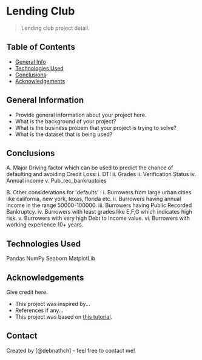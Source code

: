 # Lending Club 
> Lending club project detail.


## Table of Contents
* [General Info](#general-information)
* [Technologies Used](#technologies-used)
* [Conclusions](#conclusions)
* [Acknowledgements](#acknowledgements)

<!-- You can include any other section that is pertinent to your problem -->

## General Information
- Provide general information about your project here.
- What is the background of your project?
- What is the business probem that your project is trying to solve?
- What is the dataset that is being used?

<!-- You don't have to answer all the questions - just the ones relevant to your project. -->

## Conclusions
A. Major Driving factor which can be used to predict the chance of defaulting and avoiding Credit Loss:
i. DTI
ii. Grades
ii. Verification Status
iv. Annual income
v. Pub_rec_bankruptcies

B. Other considerations for 'defaults' :
i. Burrowers from large urban cities like california, new york, texas, florida etc.
ii. Burrowers having annual income in the range 50000-100000.
iii. Burrowers having Public Recorded Bankruptcy.
iv. Burrowers with least grades like E,F,G which indicates high risk.
v. Burrowers with very high Debt to Income value.
vi. Burrowers with working experience 10+ years.

<!-- You don't have to answer all the questions - just the ones relevant to your project. -->


## Technologies Used
Pandas 
NumPy 
Seaborn 
MatplotLib


<!-- As the libraries versions keep on changing, it is recommended to mention the version of library used in this project -->

## Acknowledgements
Give credit here.
- This project was inspired by...
- References if any...
- This project was based on [this tutorial](https://www.example.com).


## Contact
Created by [@debnathch] - feel free to contact me!


<!-- Optional -->
<!-- ## License -->
<!-- This project is open source and available under the [... License](). -->

<!-- You don't have to include all sections - just the one's relevant to your project -->
